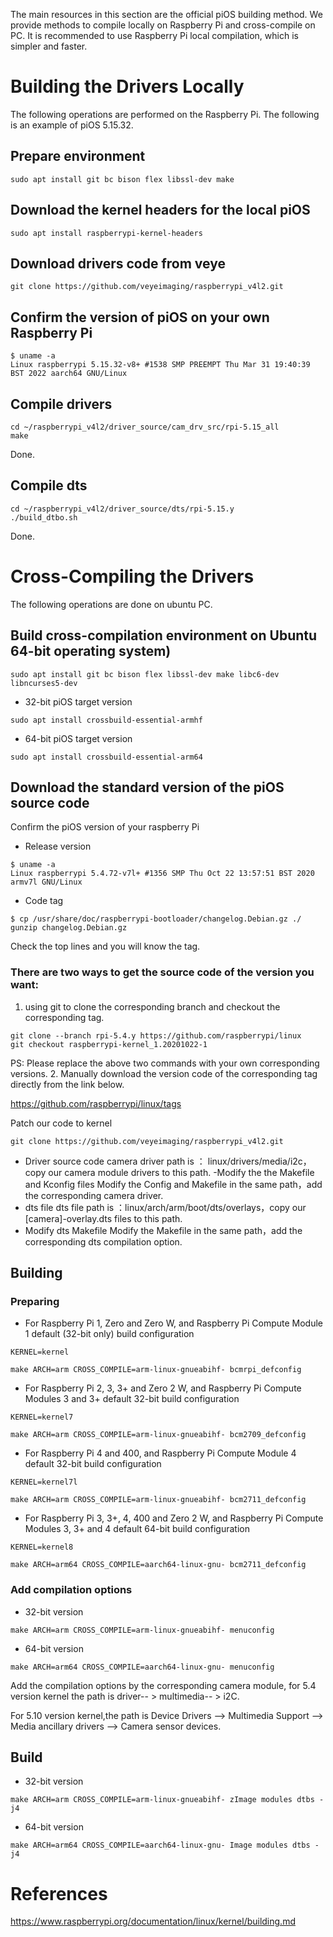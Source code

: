The main resources in this section are the official piOS building method.
We provide methods to compile locally on Raspberry Pi and cross-compile on PC. It is recommended to use Raspberry Pi local compilation, which is simpler and faster.
# Building the Drivers Locally
The following operations are performed on the Raspberry Pi.
The following is an example of piOS 5.15.32.
## Prepare environment
```
sudo apt install git bc bison flex libssl-dev make
```
## Download the kernel headers for the local piOS
```
sudo apt install raspberrypi-kernel-headers
```
## Download drivers code from veye
```
git clone https://github.com/veyeimaging/raspberrypi_v4l2.git
```
## Confirm the version of piOS on your own Raspberry Pi
```
$ uname -a
Linux raspberrypi 5.15.32-v8+ #1538 SMP PREEMPT Thu Mar 31 19:40:39 BST 2022 aarch64 GNU/Linux
```
## Compile drivers
```
cd ~/raspberrypi_v4l2/driver_source/cam_drv_src/rpi-5.15_all
make
```
Done.

## Compile dts
```
cd ~/raspberrypi_v4l2/driver_source/dts/rpi-5.15.y
./build_dtbo.sh
```
Done.

# Cross-Compiling the Drivers
The following operations are done on ubuntu PC.

## Build cross-compilation environment on Ubuntu 64-bit operating system)
```
sudo apt install git bc bison flex libssl-dev make libc6-dev libncurses5-dev
```
- 32-bit piOS target version
```
sudo apt install crossbuild-essential-armhf
```
- 64-bit piOS target version
```
sudo apt install crossbuild-essential-arm64
```
## Download the standard version of the piOS source code
Confirm the piOS version of your raspberry Pi
- Release version
```
$ uname -a
Linux raspberrypi 5.4.72-v7l+ #1356 SMP Thu Oct 22 13:57:51 BST 2020 armv7l GNU/Linux
``` 
- Code tag
```
$ cp /usr/share/doc/raspberrypi-bootloader/changelog.Debian.gz ./
gunzip changelog.Debian.gz
```
Check the top lines and you will know the tag.
### There are two ways to get the source code of the version you want:
1. using git to clone the corresponding branch and checkout the corresponding tag.
```
git clone --branch rpi-5.4.y https://github.com/raspberrypi/linux
git checkout raspberrypi-kernel_1.20201022-1
``` 
PS: Please replace the above two commands with your own corresponding versions.
2. Manually download the version code of the corresponding tag directly from the link below.

https://github.com/raspberrypi/linux/tags

Patch our code to kernel
```
git clone https://github.com/veyeimaging/raspberrypi_v4l2.git
```
- Driver source code
camera driver path is ： linux/drivers/media/i2c，copy our camera module drivers to this path.
-Modify the the Makefile and Kconfig files
Modify the Config and Makefile in the same path，add the corresponding camera driver.
- dts file
dts file path is ：linux/arch/arm/boot/dts/overlays，copy our [camera]-overlay.dts files to this path.
- Modify dts Makefile
Modify the Makefile in the same path，add the corresponding dts compilation option.

## Building
### Preparing
- For Raspberry Pi 1, Zero and Zero W, and Raspberry Pi Compute Module 1 default (32-bit only) build configuration
```
KERNEL=kernel

make ARCH=arm CROSS_COMPILE=arm-linux-gnueabihf- bcmrpi_defconfig
```
- For Raspberry Pi 2, 3, 3+ and Zero 2 W, and Raspberry Pi Compute Modules 3 and 3+ default 32-bit build configuration
```
KERNEL=kernel7

make ARCH=arm CROSS_COMPILE=arm-linux-gnueabihf- bcm2709_defconfig
```
- For Raspberry Pi 4 and 400, and Raspberry Pi Compute Module 4 default 32-bit build configuration
```
KERNEL=kernel7l

make ARCH=arm CROSS_COMPILE=arm-linux-gnueabihf- bcm2711_defconfig
```
- For Raspberry Pi 3, 3+, 4, 400 and Zero 2 W, and Raspberry Pi Compute Modules 3, 3+ and 4 default 64-bit build configuration
```
KERNEL=kernel8

make ARCH=arm64 CROSS_COMPILE=aarch64-linux-gnu- bcm2711_defconfig
```
### Add compilation options
- 32-bit version
```
make ARCH=arm CROSS_COMPILE=arm-linux-gnueabihf- menuconfig
```
- 64-bit version
```
make ARCH=arm64 CROSS_COMPILE=aarch64-linux-gnu- menuconfig
```
Add the compilation options by the corresponding camera module, for 5.4 version kernel the path is driver-- > multimedia-- > i2C.

For 5.10 version kernel,the path is Device Drivers --> Multimedia Support --> Media ancillary drivers --> Camera sensor devices.

## Build
- 32-bit version
```
make ARCH=arm CROSS_COMPILE=arm-linux-gnueabihf- zImage modules dtbs -j4
```
- 64-bit version
```
make ARCH=arm64 CROSS_COMPILE=aarch64-linux-gnu- Image modules dtbs -j4
```
# References

https://www.raspberrypi.org/documentation/linux/kernel/building.md

